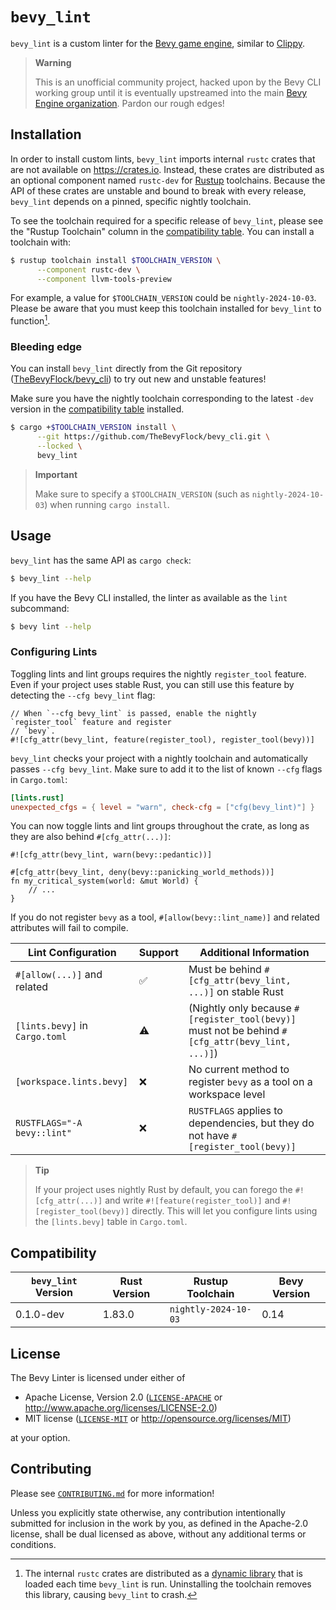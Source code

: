 <div class = "rustdoc-hidden">

# `bevy_lint`

`bevy_lint` is a custom linter for the [Bevy game engine](https://bevyengine.org), similar to [Clippy](https://doc.rust-lang.org/stable/clippy).

</div>

<div class="rustdoc-alert rustdoc-alert-warning">

> **Warning**
>
> This is an unofficial community project, hacked upon by the Bevy CLI working group until it is eventually upstreamed into the main [Bevy Engine organization]. Pardon our rough edges!

</div>

[Bevy Engine organization]: https://github.com/bevyengine

## Installation

In order to install custom lints, `bevy_lint` imports internal `rustc` crates that are not available on <https://crates.io>. Instead, these crates are distributed as an optional component named `rustc-dev` for [Rustup] toolchains. Because the API of these crates are unstable and bound to break with every release, `bevy_lint` depends on a pinned, specific nightly toolchain.

[Rustup]: https://rustup.rs

To see the toolchain required for a specific release of `bevy_lint`, please see the "Rustup Toolchain" column in the [compatibility table](#compatibility). You can install a toolchain with:

```bash
$ rustup toolchain install $TOOLCHAIN_VERSION \
      --component rustc-dev \
      --component llvm-tools-preview
```

For example, a value for `$TOOLCHAIN_VERSION` could be `nightly-2024-10-03`. Please be aware that you must keep this toolchain installed for `bevy_lint` to function[^0].

[^0]: The internal `rustc` crates are distributed as a [dynamic library](https://en.wikipedia.org/wiki/Dynamic_linker) that is loaded each time `bevy_lint` is run. Uninstalling the toolchain removes this library, causing `bevy_lint` to crash.

### Bleeding edge

You can install `bevy_lint` directly from the Git repository ([TheBevyFlock/bevy_cli](https://github.com/TheBevyFlock/bevy_cli)) to try out new and unstable features!

Make sure you have the nightly toolchain corresponding to the latest `-dev` version in the [compatibility table](#compatibility) installed.

```bash
$ cargo +$TOOLCHAIN_VERSION install \
      --git https://github.com/TheBevyFlock/bevy_cli.git \
      --locked \
      bevy_lint
```

<div class="rustdoc-alert rustdoc-alert-important">

> **Important**
>
> Make sure to specify a `$TOOLCHAIN_VERSION` (such as `nightly-2024-10-03`) when running `cargo install`.

</div>

## Usage

`bevy_lint` has the same API as `cargo check`:

```bash
$ bevy_lint --help
```

If you have the Bevy CLI installed, the linter as available as the `lint` subcommand:

```bash
$ bevy lint --help
```

### Configuring Lints

Toggling lints and lint groups requires the nightly `register_tool` feature. Even if your project uses stable Rust, you can still use this feature by detecting the `--cfg bevy_lint` flag:

```rust,ignore
// When `--cfg bevy_lint` is passed, enable the nightly `register_tool` feature and register
// `bevy`.
#![cfg_attr(bevy_lint, feature(register_tool), register_tool(bevy))]
```

`bevy_lint` checks your project with a nightly toolchain and automatically passes `--cfg bevy_lint`. Make sure to add it to the list of known `--cfg` flags in `Cargo.toml`:

```toml
[lints.rust]
unexpected_cfgs = { level = "warn", check-cfg = ["cfg(bevy_lint)"] }
```

You can now toggle lints and lint groups throughout the crate, as long as they are also behind `#[cfg_attr(...)]`:

```rust,ignore
#![cfg_attr(bevy_lint, warn(bevy::pedantic))]

#[cfg_attr(bevy_lint, deny(bevy::panicking_world_methods))]
fn my_critical_system(world: &mut World) {
    // ...
}
```

If you do not register `bevy` as a tool, `#[allow(bevy::lint_name)]` and related attributes will fail to compile.

|Lint Configuration|Support|Additional Information|
|-|-|-|
|`#[allow(...)]` and related|✅|Must be behind `#[cfg_attr(bevy_lint, ...)]` on stable Rust|
|`[lints.bevy]` in `Cargo.toml`|⚠️|(Nightly only because `#[register_tool(bevy)]` must not be behind `#[cfg_attr(bevy_lint, ...)]`)|
|`[workspace.lints.bevy]`|❌|No current method to register `bevy` as a tool on a workspace level|
|`RUSTFLAGS="-A bevy::lint"`|❌|`RUSTFLAGS` applies to dependencies, but they do not have `#[register_tool(bevy)]`|

<div class="rustdoc-alert rustdoc-alert-tip">

> **Tip**
>
> If your project uses nightly Rust by default, you can forego the `#![cfg_attr(...)]` and write `#![feature(register_tool)]` and `#![register_tool(bevy)]` directly. This will let you configure lints using the `[lints.bevy]` table in `Cargo.toml`.

</div>

## Compatibility

|`bevy_lint` Version|Rust Version|Rustup Toolchain|Bevy Version|
|-|-|-|-|
|0.1.0-dev|1.83.0|`nightly-2024-10-03`|0.14|

## License

The Bevy Linter is licensed under either of

- Apache License, Version 2.0 ([`LICENSE-APACHE`](https://github.com/TheBevyFlock/bevy_cli/blob/main/LICENSE-APACHE) or <http://www.apache.org/licenses/LICENSE-2.0>)
- MIT license ([`LICENSE-MIT`](https://github.com/TheBevyFlock/bevy_cli/blob/main/LICENSE-MIT) or <http://opensource.org/licenses/MIT>)

at your option.

## Contributing

Please see [`CONTRIBUTING.md`](https://github.com/TheBevyFlock/bevy_cli/blob/main/CONTRIBUTING.md) for more information!

Unless you explicitly state otherwise, any contribution intentionally submitted for inclusion in the work by you, as defined in the Apache-2.0 license, shall be dual licensed as above, without any additional terms or conditions.

